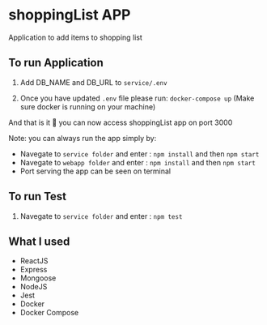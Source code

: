 # shoppingList APP

Application to add items to shopping list

## To run Application 

1. Add DB_NAME and DB_URL to  ```service/.env``` 

2. Once you have updated ```.env``` file please run:
   ```docker-compose up``` (Make sure docker is running on your machine)

And that is it 👏  you can now access shoppingList app on port 3000

Note: you can always run the app simply by:
- Navegate to ```service folder``` and enter : ```npm install``` and then ```npm start```
- Navegate to ```webapp folder``` and enter : ```npm install``` and then ```npm start```
- Port serving the app can be seen on terminal

## To run Test

1. Navegate to ```service folder``` and enter : ```npm test```

## What I used
* ReactJS
* Express
* Mongoose
* NodeJS
* Jest
* Docker
* Docker Compose
